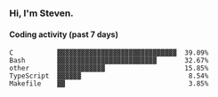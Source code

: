 ### Hi, I'm Steven.

#### Coding activity (past 7 days)
```
C           ▓▓▓▓▓▓▓▓▓▓▓▓▓▓▓▓▓▓▓▓▓▓▓▓▓▓▓▓▓▓  39.09%
Bash        ▓▓▓▓▓▓▓▓▓▓▓▓▓▓▓▓▓▓▓▓▓▓▓▓▓       32.67%
other       ▓▓▓▓▓▓▓▓▓▓▓▓                    15.85%
TypeScript  ▓▓▓▓▓▓                           8.54%
Makefile    ▓▓                               3.85%
```
